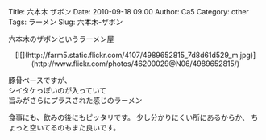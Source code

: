 Title: 六本木 ザボン
Date: 2010-09-18 09:00
Author: Ca5
Category: other
Tags: ラーメン
Slug: 六本木-ザボン

六本木のザボンというラーメン屋

<p>
<center>
[![](http://farm5.static.flickr.com/4107/4989652815_7d8d61d529_m.jpg)](http://www.flickr.com/photos/46200029@N06/4989652815/)

</center>
  
豚骨ベースですが、  
シイタケっぽいのが入っていて  
旨みがさらにプラスされた感じのラーメン

</p>
食事にも、飲みの後にもピッタリです。  
少し分かりにくい所にあるからか、  
ちょっと空いてるのもまた良いです。
